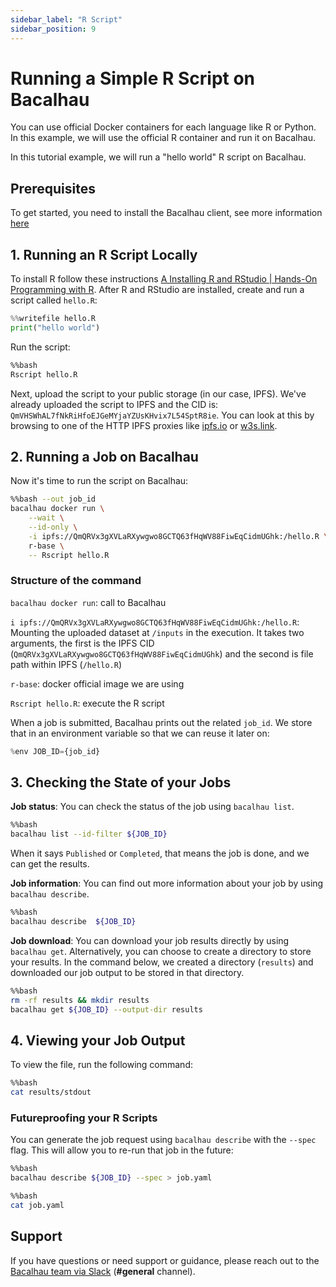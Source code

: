 ```yaml
---
sidebar_label: "R Script"
sidebar_position: 9
---
```

# Running a Simple R Script on Bacalhau


You can use official Docker containers for each language like R or Python. In this example, we will use the official R container and run it on Bacalhau.

In this tutorial example, we will run a "hello world" R script on Bacalhau.

## Prerequisites

To get started, you need to install the Bacalhau client, see more information [here](../../../getting-started/installation.md)

## 1. Running an R Script Locally

To install R follow these instructions [A Installing R and RStudio | Hands-On Programming with R](https://rstudio-education.github.io/hopr/starting.html). After R and RStudio are installed, create and run a script called `hello.R`:


```python
%%writefile hello.R
print("hello world")
```

Run the script:


```bash
%%bash
Rscript hello.R
```

Next, upload the script to your public storage (in our case, IPFS).  We've already uploaded the script to IPFS and the CID is: `QmVHSWhAL7fNkRiHfoEJGeMYjaYZUsKHvix7L54SptR8ie`. You can look at this by browsing to one of the HTTP IPFS proxies like [ipfs.io](https://ipfs.tech/) or [w3s.link](https://github.com/web3-storage/w3link).

## 2. Running a Job on Bacalhau

Now it's time to run the script on Bacalhau:


```bash
%%bash --out job_id
bacalhau docker run \
    --wait \
    --id-only \
    -i ipfs://QmQRVx3gXVLaRXywgwo8GCTQ63fHqWV88FiwEqCidmUGhk:/hello.R \
    r-base \
    -- Rscript hello.R
```

### Structure of the command

`bacalhau docker run`: call to Bacalhau

`i ipfs://QmQRVx3gXVLaRXywgwo8GCTQ63fHqWV88FiwEqCidmUGhk:/hello.R`: Mounting the uploaded dataset at `/inputs` in the execution. It takes two arguments, the first is the IPFS CID (`QmQRVx3gXVLaRXywgwo8GCTQ63fHqWV88FiwEqCidmUGhk`) and the second is file path within IPFS (`/hello.R`)

`r-base`: docker official image we are using

`Rscript hello.R`: execute the R script


When a job is submitted, Bacalhau prints out the related `job_id`. We store that in an environment variable so that we can reuse it later on:


```python
%env JOB_ID={job_id}
```


## 3. Checking the State of your Jobs

**Job status**: You can check the status of the job using `bacalhau list`.



```bash
%%bash
bacalhau list --id-filter ${JOB_ID}
```

When it says `Published` or `Completed`, that means the job is done, and we can get the results.

**Job information**: You can find out more information about your job by using `bacalhau describe`.


```bash
%%bash
bacalhau describe  ${JOB_ID}
```

**Job download**: You can download your job results directly by using `bacalhau get`. Alternatively, you can choose to create a directory to store your results. In the command below, we created a directory (`results`) and downloaded our job output to be stored in that directory.


```bash
%%bash
rm -rf results && mkdir results
bacalhau get ${JOB_ID} --output-dir results
```

## 4. Viewing your Job Output

To view the file, run the following command:

```bash
%%bash
cat results/stdout
```

### Futureproofing your R Scripts

You can generate the job request using `bacalhau describe` with the `--spec` flag. This will allow you to re-run that job in the future:


```bash
%%bash
bacalhau describe ${JOB_ID} --spec > job.yaml
```


```bash
%%bash
cat job.yaml
```

## Support
If you have questions or need support or guidance, please reach out to the [Bacalhau team via Slack](https://bacalhauproject.slack.com/ssb/redirect) (**#general** channel).